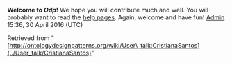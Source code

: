 __Welcome to _Odp_!__ We hope you will contribute much and well. 
You will probably want to read the [help pages](http://ontologydesignpatterns.org/wiki/Help:Contents "Help:Contents"). Again, welcome and have fun! [Admin](../User/ValentinaPresutti "User:ValentinaPresutti") 15:36, 30 April 2016 (UTC)





Retrieved from "[http://ontologydesignpatterns.org/wiki/User\_talk:CristianaSantos](../User_talk/CristianaSantos)"